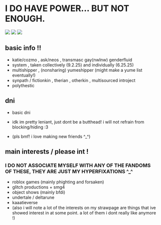 # I DO HAVE POWER... BUT NOT ENOUGH.

![](https://i.postimg.cc/WzyRYwwy/tumblr-d78e27696a6d7eff4685aee981e4b2d4-a24cd9b0-100.webp) ![](https://i.postimg.cc/rpNB2k9t/tumblr-89d918a302070b9bde554ec744b05724-bb309028-100.webp) ![](https://i.postimg.cc/SKkPrPpx/tumblr-4e26c2c642f1599cefa4e1fc1a4695fb-ec231d88-100.webp)

## basic info !!

- katie/cozmo , ask/neos , transmasc gay(nwlnw) genderfluid
- system , taken collectively (9.2.25) and individually (6.25.25)
- multishipper , (nonsharing) yumeshipper (might make a yume list eventually!)
- synpath / fictionkin , therian , otherkin , multisourced introject
- polythestic

## dni

- basic dni
- idk im pretty leniant, just dont be a butthead! i will not refrain from blocking/hiding :3
  
- (pls bmf! i love making new friends ^_^)

## main interests / please int !
### I DO NOT ASSOCIATE MYSELF WITH ANY OF THE FANDOMS OF THESE, THEY ARE JUST MY HYPERFIXATIONS ^_^
- roblox games (mainly phighting and forsaken)
- glitch productions + smg4
- object shows (mainly bfdi)
- undertale / deltarune
- kaaatieverse
- (also i will note a lot of the interests on my strawpage are things that ive showed interest in at some point. a lot of them i dont really like anymore !)

